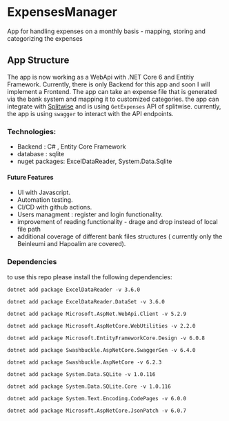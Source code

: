 # ExpensesManager

App for handling expenses on a monthly basis -  mapping, storing and categorizing the expenses

## App Structure

The app is now working as a WebApi with .NET Core 6 and Entitiy Framework.
Currently, there is only Backend for this app and soon I will implement a Frontend.
The app can take an expense file that is generated via the bank system and mapping it to customized categories.
the app can integrate with [Splitwise](https://dev.splitwise.com/#section/Terms-of-Use/TERMS-OF-USE) 
and is using `GetExpenses` API of splitwise.
currently, the app is using `swagger` to interact with the API endpoints.

### Technologies:
- Backend : C# , Entity Core Framework
- database : sqlite
- nuget packages: ExcelDataReader, System.Data.Sqlite

#### Future Features
- UI with Javascript.
- Automation testing.
- CI/CD with github actions.
- Users managment : register and login functionality.
- improvement of reading functionality - drage and drop instead of local file path
- additional coverage of different bank files structures ( currently only the Beinleumi and Hapoalim are covered).

### Dependencies

to use this repo please install the following dependencies: 

`dotnet add package ExcelDataReader -v 3.6.0`

`dotnet add package ExcelDataReader.DataSet -v 3.6.0`

`dotnet add package Microsoft.AspNet.WebApi.Client -v 5.2.9`

`dotnet add package Microsoft.AspNetCore.WebUtilities -v 2.2.0`

`dotnet add package Microsoft.EntityFrameworkCore.Design -v 6.0.8`

`dotnet add package Swashbuckle.AspNetCore.SwaggerGen -v 6.4.0`

`dotnet add package Swashbuckle.AspNetCore -v 6.2.3`

`dotnet add package System.Data.SQLite -v 1.0.116`

`dotnet add package System.Data.SQLite.Core -v 1.0.116`

`dotnet add package System.Text.Encoding.CodePages -v 6.0.0`

`dotnet add package Microsoft.AspNetCore.JsonPatch -v 6.0.7`
